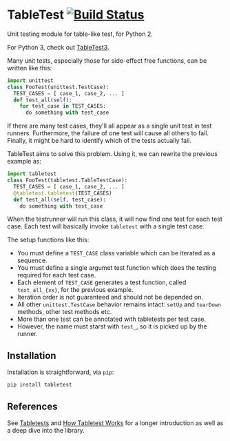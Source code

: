 # TableTest [![Build Status](https://travis-ci.org/horia141/tabletest.svg)](https://travis-ci.org/horia141/tabletest) #

Unit testing module for table-like test, for Python 2.

For Python 3, check out [TableTest3](https://github.com/horia141/tabletest3).

Many unit tests, especially those for side-effect free functions, can be written like this:

```python
import unittest
class FooTest(unittest.TestCase):
  TEST_CASES = [ case_1, case_2, ... ]
  def test_all(self):
    for test_case in TEST_CASES:
      do something with test_case
```

If there are many test cases, they'll all appear as a single unit test in test runners. Furthermore,
the failure of one test will cause all others to fail. Finally, it might be hard to identify which
of the tests actually fail.

TableTest aims to solve this problem. Using it, we can rewrite the previous example as:

```python
import tabletest
class FooTest(tabletest.TableTestCase):
  TEST_CASES = [ case_1, case_2, ... ]
  @tabletest.tabletest(TEST_CASES)
  def test_all(self, test_case):
    do something with test_case
```

When the testrunner will run this class, it will now find one test for each test case. Each test
will basically invoke `tabletest` with a single test case.

The setup functions like this:
* You must define a `TEST_CASE` class variable which can be iterated as a sequence.
* You must define a single argumet test function which does the testing required for each
  test case.
* Each element of `TEST_CASE` generates a test function, called `test_all_{xx}`, for the previous
  example.
* Iteration order is not guaranteed and should not be depended on.
* All other `unittest.TestCase` behavior remains intact: `setUp` and `tearDown` methods, other test
  methods etc.
* More than one test can be annotated with tabletests per test case.
* However, the name must starst with `test_`, so it is picked up by the runner.

## Installation ##

Installation is straightforward, via `pip`:

```bash
pip install tabletest
```

## References ##

See [Tabletests][tabletests] and [How Tabletest Works][how-tabletest-works] for a longer introduction as well as a deep dive into the library.

[tabletests]: https://horia141.github.com/jekyll/update/2015/08/31/tabletests.html
[how-tabletest-works]: https://horia141.github.com/jekyll/update/2015/09/08/how-tabletest-works.html
